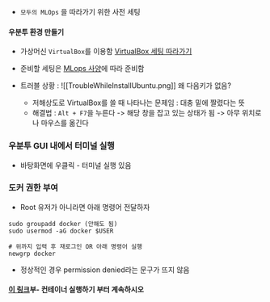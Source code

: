 - `모두의 MLOps` 을 따라가기 위한 사전 세팅

#### 우분투 환경 만들기
- 가상머신 `VirtualBox`를 이용함 [VirtualBox 세팅 따라가기](https://mainia.tistory.com/2379)
- 준비할 세팅은 [MLops 사양](https://mlops-for-all.github.io/docs/setup-kubernetes/intro/)에 따라 준비함

- 트러블 상황 : ![[TroubleWhileInstallUbuntu.png]]
왜 다음키가 없음?
	- 저해상도로 VirtualBox를 쓸 때 나타나는 문제임 : 대충 밑에 짤렸다는 뜻
	- 해결법 : `Alt + F7`을 누른다 -> 해당 창을 잡고 있는 상태가 됨 -> 아무 위치로나 마우스를 옮긴다

### 우분투 GUI 내에서 터미널 실행
- 바탕화면에 우클릭 - 터미널 실행 있음

### 도커 권한 부여
- Root 유저가 아니라면 아래 명령어 전달하자
```ubuntu
sudo groupadd docker (안해도 됨)
sudo usermod -aG docker $USER

# 위까지 입력 후 재로그인 OR 아래 명령어 실행
newgrp docker
```

- 정상적인 경우 permission denied라는 문구가 뜨지 않음

#### [이 링크](https://subicura.com/2017/01/19/docker-guide-for-beginners-2.html)부- 컨테이너 실행하기 부터 계속하시오 